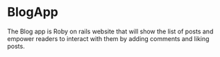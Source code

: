 # BlogApp
The Blog app is Roby on rails website that will show the list of posts and empower readers to interact with them by adding comments and liking posts.
